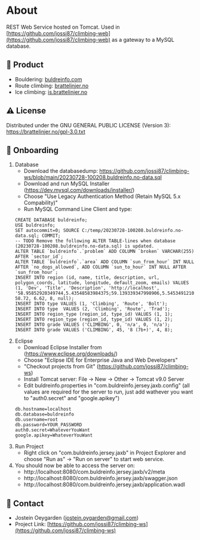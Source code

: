 # About
REST Web Service hosted on Tomcat.
Used in [https://github.com/jossi87/climbing-web](https://github.com/jossi87/climbing-web) as a gateway to a MySQL database.

<!-- Product -->
## :link: Product
* Bouldering: [buldreinfo.com](https://buldreinfo.com)
* Route climbing: [brattelinjer.no](https://brattelinjer.no)
* Ice climbing: [is.brattelinjer.no](https://is.brattelinjer.no)

<!-- License -->
## :warning: License
Distributed under the GNU GENERAL PUBLIC LICENSE (Version 3): https://brattelinjer.no/gpl-3.0.txt

<!-- Onboarding -->
## :rocket: Onboarding
1. Database
	- Download the databasedump: https://github.com/jossi87/climbing-ws/blob/main/20230728-100208.buldreinfo.no-data.sql
	- Download and run MySQL Installer (https://dev.mysql.com/downloads/installer/)
	- Choose "Use Legacy Authentication Method (Retain MySQL 5.x Compability)"
	- Run MySQL Command Line Client and type:
	```
	CREATE DATABASE buldreinfo;
	USE buldreinfo;
	SET autocommit=0; SOURCE C:/temp/20230728-100208.buldreinfo.no-data.sql; COMMIT;
	-- TODO Remove the following ALTER TABLE-lines when database (20230728-100208.buldreinfo.no-data.sql) is updated.
	ALTER TABLE `buldreinfo`.`problem` ADD COLUMN `broken` VARCHAR(255) AFTER `sector_id`;
	ALTER TABLE `buldreinfo`.`area` ADD COLUMN `sun_from_hour` INT NULL AFTER `no_dogs_allowed`, ADD COLUMN `sun_to_hour` INT NULL AFTER `sun_from_hour`;
	INSERT INTO region (id, name, title, description, url, polygon_coords, latitude, longitude, default_zoom, emails) VALUES (1, 'Dev', 'Title', 'Description', 'http://localhost', '58.95852920349744,5.43548583984375;59.139339347998906,5.54534912109375;59.32900841886421,5.990295410156251;59.38780167734329,6.517639160156251;59.139339347998906,7.028503417968751;58.991785092994974,7.033996582031251;58.59547775958452,6.8499755859375;58.26619900311628,6.896667480468751;58.16927656729275,6.594543457031251;58.467870587058236,5.77606201171875;58.729750254584566,5.457458496093751', 58.72, 6.62, 8, null);
	INSERT INTO type VALUES (1, 'Climbing', 'Route', 'Bolt');
	INSERT INTO type  VALUES (2, 'Climbing', 'Route', 'Trad');
	INSERT INTO region_type (region_id, type_id) VALUES (1, 1);
	INSERT INTO region_type (region_id, type_id) VALUES (1, 2);
	INSERT INTO grade VALUES ('CLIMBING', 0, 'n/a', 0, 'n/a');
	INSERT INTO grade VALUES ('CLIMBING', 45, '8 (7b+)', 4, 8);
	```
2. Eclipse
	- Download Eclipse Installer from (https://www.eclipse.org/downloads/)
	- Choose "Eclipse IDE for Enterprise Java and Web Developers"
	- "Checkout projects from Git" (https://github.com/jossi87/climbing-ws)
	- Install Tomcat server: File -> New -> Other -> Tomcat v9.0 Server
	- Edit buldreinfo.properties in "com.buldreinfo.jersey.jaxb.config" (all values are required for the server to run, just add wathever you want to "auth0.secret" and "google.apikey")
	```
	db.hostname=localhost
	db.database=buldreinfo
	db.username=root
	db.password=YOUR_PASSWORD
	auth0.secret=WhateverYouWant
	google.apikey=WhateverYouWant
	
	```
3. Run Project
	- Right click on "com.buldreinfo.jersey.jaxb" in Project Explorer and choose "Run as" -> "Run on server" to start web service.
4. You should now be able to access the server on:
	- http://localhost:8080/com.buldreinfo.jersey.jaxb/v2/meta
	- http://localhost:8080/com.buldreinfo.jersey.jaxb/swagger.json
	- http://localhost:8080/com.buldreinfo.jersey.jaxb/application.wadl

<!-- Contact -->
## :handshake: Contact
* Jostein Oeygarden (jostein.oygarden@gmail.com)
* Project Link: [https://github.com/jossi87/climbing-ws](https://github.com/jossi87/climbing-ws)
